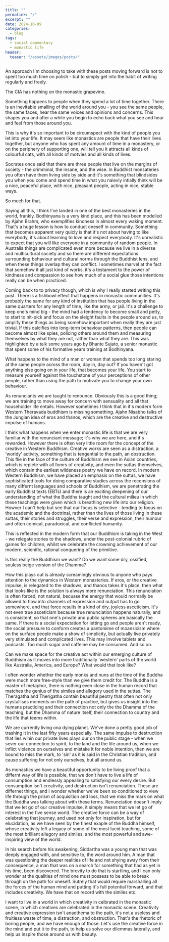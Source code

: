 ```yaml
---
title: ""
permalink: "/"
excerpt: ""
date: 2024-10-09
categories:
  - blog 
tags: 
  - social commentary 
  - monastic life 
header:
  teaser: "/assets/images/posts/"
--- 
```


An approach I'm choosing to take with these posts moving forward is not to spent too much time on polish - but to simply get into the habit of writing regularly and freely. 

The CIA has nothing on the monastic grapevine. 

Something happens to people when they spend a lot of time together. There is an inevitable smalling of the world around you - you see the same people, the same faces, hear the same voices and opinions and concerns. This shapes you and after a while you begin to echo back what you see and hear and feel from those around you. 

This is why it's so important to be circumspect with the kind of people you let into your life. It may seem like monastics are people that have their lives together, but anyone who has spent any amount of time in a monastery, or on the periphery of supporting one, will tell you it attracts all kinds of colourful cats, with all kinds of motvies and all kinds of lives. 

Socrates once said that there are three people that live on the margins of society - the crimminal, the insane, and the wise. In Buddhist monsateries you often have them living side by side and it's something that blindsides you when you come and spend time in what you naievly intially think will be a nice, peaceful place, with nice, pleasant people, acting in nice, stable ways. 

So much for that. 

Saying all this, I think I've landed in one of the best monasteries in the world, frankly. Bodhinyana is a very kind place, and this has been modelled by Ajahn Brahm, who exemplifies kindness in almost every waking moment. That's a huge lesson is how to conduct oneself in community. Something that becomes apparent very quicly is that it's not about having to like everybody, it's about learning to love and respect everybody. It's unrealistic to expect that you will like everyone in a community of random people. In Australia things are complicated even more because we live in a diverse and multicultural society and so there are different expectations surrounding behaviour and cultural norms through the Buddhist lens, and when these things overlap they can conflict. I sometimes marvel at the fact that somehow it all just kind of works, it's a testament to the power of kindness and compassion to see how much of a social glue those intentions really can be when practiced. 

Coming back to to privacy though, which is why I really started writing this post. There is a fishbowl effect that happens in monastic communities. It's probably the same for any kind of institution that has people living in the same quarters for any length of time, like the army, or jail. It's a challenge to keep one's mind big - the mind had a tendency to become small and petty, to start to nit-pick and focus on the sleight faults in the people around us, to amplify these things as being somehow important when really they are just trivial. If this calcifies into long-term behaviour patterns, then people can become almost like spies, policing others around them and measuring themselves by what they are not, rather than what they are. This was highlighted by a talk some years ago by Bhante Sujato, a senior monastic that spent some of his formative years training at Bodhinyana.

What happens to the mind of a man or woman that spends too long staring at the same people across the room, day in, day out? If you haven't got anything else going on in your life, that becomes your life. You start to measure yourself against the touchstone of your perceptions of other people, rather than using the path to motivate you to change your own behaviour. 

As renunciants we are taught to renounce. Obviously this is a good thing; we are training to move away for concern with sensuality and all that householder life entails. However sometimes I think that in it's modern form Western Theravada buddhism is missing something. Ajahn Nisabho talks of the Jungian idea of eros and thanos, which are the creative and destructive impulse of humans. 

I think what happens when we enter monastic life is that we are very familiar with the renunciant message; it's why we are here, and it's rewarded. However there is often very little room for the concept of the creative in Western Buddhism. Creative works are seen as a distraction, a 'worldy' activity, something that is tengential to the path, an obstruction. This flie in the face of the culture of Buddhism we see in Asian countries, which is replete with all fomrs of creativity, and even the suttas themselves, which contain the earliest wildeness poetry we have on record. In modern Western Buddhism, we have placed an emphasis on the suttas, we have sophisticated tools for doing comparative studies across the recensions of many differnt languages and schools of Buddhism, we are penetrating the early Buddhist texts (EBTs) and there is an exciting deepening of our understanding of what the Buddha taught and the cultural milieu in which these teachings were given which is breathing new life into our religion. Howver I can't help but see that our focus is selective -  tending to focus on the academic and the doctrinal, rather than the lives of those living in these suttas, their stories and struggles, their verse and expression, their humour and often comical, paradoxical, and conflicted humanity. 

This is reflected in the modern form that our Buddhism is taking in the West - we relegate stories to the shadows, under the post-colonial rubric of games for children, whilst we celebrate the crowning achievement of our modern, scienific, rational conquering of the primitive.

Is this really the Buddhism we want? Do we want some dry, ossified, souless beige version of the Dhamma? 

How this plays out is already screamingly obvious to anyone who pays attention to the dynamics in Western monasteries. If eros, or the creative impulse, is relegated to the shadows, and thanos takes it's place, then what that looks like is the solution is always more renunciation. This renunciation is often forced, not natural, becuase the energy that would normally be allowed to flow into channels of expression and output has to go somewhere, and that force results in a kind of dry, joyless asceticism. It's not even true asceticism because true renunciation happens naturally, and is consistent, so that one's private and public spheres are basically the same. If there is a social expectation for letting go and people aren't ready, the social pressure to conform creates a pantomime of moansicism where on the surface people make a show of simplicity, but actually live privately very stimulated and complicated lives. This may involve tablets and podcasts. Too much sugar and caffeine may be consumed. And so on. 

Can we make space for the creative act within our emerging culture of Buddhism as it moves into more traditionally 'western' parts of the world like Australia, America, and Europe? What would that look like?

I often wonder whether the early monks and nuns at the time of the Buddha were much more free-style than we give them credit for. The Buddha is a master of metaphor, there is nothing even close in the human record that matches the genius of the similes and allegory used in the suttas. The Theragatha and Therigatha contain beautiful peotry that often not only crystallises moments on the path of practice, but gives us insight into the humans practicing and their connection not only the the Dhamma of the teaching, but the Dhamma of nature itself, their connection to country and the life that teems within. 

We are currently living ona dying planet. We've done a pretty good job of trashing it in the last fifty years especially. The same impulse to destruction that lies wihin our private lives plays our on the public stage - when we sever our connection to spirit, to the land and the life around us, when we inflict violence on ourselves and mistake it for noble intention, then we are bound to miss the mark, to 'sin' as it is said in the Christian tradition, and cause suffering for not only ourselves, but all around us.

As monastics we have a beautiful opportunity to be living proof that a differnt way of life is possible, that we don't have to live a life of consumption and endlessly appealing to satisfying our every desire. But consumption isn't creativity, and destruction isn't renunciation. These are differnet things, and I wonder whether we've been so conditioned to view life through the prism of acquisition and loss, that we miss the mark on what the Buddha was talking about with these terms. Renunciation doesn't imply that we let go of our creative impulse, it simply means that we let go of interest in the five sense world. The creative force can be a way of celebrating that journey, and used not only for inspiration, but for elucidation, as we have seen by the finest exaple of the Buddha himself, whose creativity left a legacy of some of the most lucid teaching, some of the most brilliant allegory and similes, and the most powerful and awe-inspiring view of the world. 

In his search before his awakening, Siddartha was a young man that was deeply engaged with, and sensitive to, the word around him. A man that was questioning the deeper realities of life and not shying away from their consequence, a man that was on a search for something that had as yet in his time, been discovered. The brevity to do that is startling, and I can only wonder at the qualities of mind one must possess to be able to break through on the path for oneself. Sutrely that would require marshalling all the forces of the human mind and putting it's full potential forward, and that includes creativity. We have that on record with the similes etc. 

I want to live in a world in which creativity in celbrated in the monastic scene, in which creatives are celebrated in the monastic scene. Creativity and creative expression isn't anaethema to the path, it's not a useless and fruitless waste of time, a distraction, and obstruction. That's the rhetoric of boring people, and we have enough of those. Let's use the creative force in the mind and put it to the path, to help us solve our dilemmas laterally, and help us inspire those around us with beauty. 


